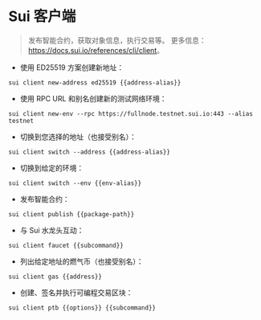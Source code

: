 # Sui 客户端

> 发布智能合约，获取对象信息，执行交易等。
> 更多信息：<https://docs.sui.io/references/cli/client>。

- 使用 ED25519 方案创建新地址：

`sui client new-address ed25519 {{address-alias}}`

- 使用 RPC URL 和别名创建新的测试网络环境：

`sui client new-env --rpc https://fullnode.testnet.sui.io:443 --alias testnet`

- 切换到您选择的地址（也接受别名）：

`sui client switch --address {{address-alias}}`

- 切换到给定的环境：

`sui client switch --env {{env-alias}}`

- 发布智能合约：

`sui client publish {{package-path}}`

- 与 Sui 水龙头互动：

`sui client faucet {{subcommand}}`

- 列出给定地址的燃气币（也接受别名）：

`sui client gas {{address}}`

- 创建、签名并执行可编程交易区块：

`sui client ptb {{options}} {{subcommand}}`